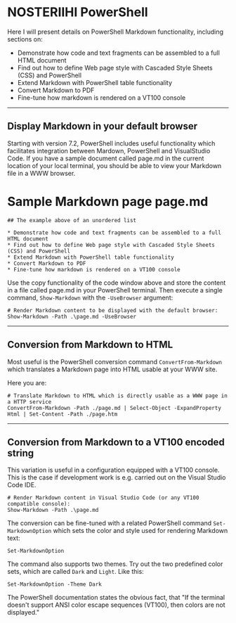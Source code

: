 # NOSTERIIHI PowerShell

<!-- This is a placeholder for PowerShell content on this site -->

<!-- Consider consluting the MS PowerShell style guide:                                                                                        -->
<!-- https://learn.microsoft.com/en-us/powershell/scripting/community/contributing/powershell-style-guide?view=powershell-7.4  etc. -->

Here I will present details on PowerShell Markdown functionality, including sections on:

* Demonstrate how code and text fragments can be assembled to a full HTML document
* Find out how to define Web page style with Cascaded Style Sheets (CSS) and PowerShell 
* Extend Markdown with PowerShell table functionality
* Convert Markdown to PDF
* Fine-tune how markdown is rendered on a VT100 console

---

## Display Markdown in your default browser

Starting with version 7.2, PowerShell includes useful functionality which facilitates integration between Mardown, PowerShell and VisualStudio Code. If you have a sample document called page.md in the current location of your local terminal, you should be able to view your Markdown file in a WWW browser. 

   # Sample Markdown page page.md

    ## The example above of an unordered list
    
    * Demonstrate how code and text fragments can be assembled to a full HTML document
    * Find out how to define Web page style with Cascaded Style Sheets (CSS) and PowerShell 
    * Extend Markdown with PowerShell table functionality
    * Convert Markdown to PDF
    * Fine-tune how markdown is rendered on a VT100 console

Use the copy functionality of the code window above and store the content in a file called page.md in your PowerShell terminal. Then execute a single command, `Show-Markdown` with the `-UseBrowser` argument:

    # Render Markdown content to be displayed with the default browser:
    Show-Markdown -Path .\page.md -UseBrowser

---

## Conversion from Markdown to HTML

Most useful is the PowerShell conversion command `ConvertFrom-Markdown` which translates a Markdown page into HTML usable at your WWW site. 

Here you are:

    # Translate Markdown to HTML which is directly usable as a WWW page in a HTTP service
    ConvertFrom-Markdown -Path ./page.md | Select-Object -ExpandProperty Html | Set-Content -Path ./page.htm

---

## Conversion from Markdown to a VT100 encoded string

This variation is useful in a configuration equipped with a VT100 console. This is the case if development work is e.g. carried out on the Visual Studio Code IDE.

    # Render Markdown content in Visual Studio Code (or any VT100 compatible console):
    Show-Markdown -Path .\page.md
   
The conversion can be fine-tuned with a related PowerShell command `Set-MarkdownOption` which sets the color and style used for rendering Markdown text:

    Set-MarkdownOption

The command also supports two themes. Try out the two predefined color sets, which are called  `Dark` and `Light`. Like this:

    Set-MarkdownOption -Theme Dark
  
The PowerShell documentation states the obvious fact, that "If the terminal doesn't support ANSI color escape sequences (VT100), then colors are not displayed."

<!-- Check out https://github.com/read-0nly/PSRepo/tree/master/colorDemo -->

